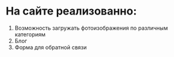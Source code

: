 # На сайте реализованно:
  1. Возможность загружать фотоизображения по различным категориям
  2. Блог
  3. Форма для обратной связи
  
